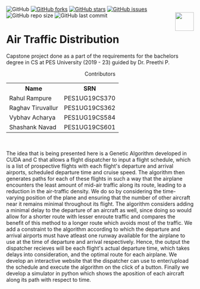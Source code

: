 ![GitHub](https://img.shields.io/github/license/CascadingRadium/Air-Traffic-Distribution?style=flat)
[![GitHub forks](https://img.shields.io/github/forks/CascadingRadium/Air-Traffic-Distribution)](https://github.com/CascadingRadium/Air-Traffic-Distribution/network)
[![GitHub stars](https://img.shields.io/github/stars/CascadingRadium/Air-Traffic-Distribution)](https://github.com/CascadingRadium/Air-Traffic-Distribution/stargazers)
[![GitHub issues](https://img.shields.io/github/issues/CascadingRadium/Air-Traffic-Distribution)](https://github.com/CascadingRadium/Air-Traffic-Distribution/issues)
![GitHub repo size](https://img.shields.io/github/repo-size/CascadingRadium/Air-Traffic-Distribution)
![GitHub last commit](https://img.shields.io/github/last-commit/CascadingRadium/Air-Traffic-Distribution)
<img src="https://developer.nvidia.com/favicon.ico" align ='right' width ='50'>
<h1> Air Traffic Distribution </h1>
Capstone project done as a part of the requirements for the bachelors degree in CS at PES University (2019 - 23) guided by Dr. Preethi P.
<p style="text-align:right">
  <p align="center">Contributors</p> <table align="center">
    <tr> 
      <th> Name </th>
      <th> SRN </th>
    </tr>
    <tr>
      <td> Rahul Rampure </td>
      <td> PES1UG19CS370 </td>
    </tr>
    <tr>
      <td> Raghav Tiruvallur </td>
      <td> PES1UG19CS362 </td>
    </tr>
    <tr>
      <td> Vybhav Acharya </td>
      <td> PES1UG19CS584 </td>
    </tr>
    <tr>
      <td> Shashank Navad </td>
      <td> PES1UG19CS601 </td>
    </tr>
    </table>
</p><br>
<p>
The idea that is being presented here is a Genetic Algorithm developed in CUDA and C that allows a flight dispatcher to input a flight schedule, which is a list of prospective flights with each flight's departure and arrival airports, scheduled departure time and cruise speed. The algorithm then generates paths for each of these flights in such a way that the airplane encounters the least amount of mid-air traffic along its route, leading to a reduction in the air-traffic density. We do so by considering the time-varying position of the plane and ensuring that the number of other aircraft near it remains minimal throughout its flight. The algorithm considers adding a minimal delay to the departure of an aircraft as well, since doing so would allow for a shorter route with lesser enroute traffic and compares the benefit of this method to a longer route which avoids most of the traffic. We add a constraint to the algorithm according to which the departure and arrival airports must have atleast one runway available for the airplane to use at the time of departure and arrival respectively. Hence, the output the dispatcher recieves will be each flight's actual departure time, which takes delays into consideration, and the optimal route for each airplane. We develop an interactive website that the dispatcher can use to enter/upload the schedule and execute the algorithm on the click of a button. Finally we develop a simulator in python which shows the aposition of each aircraft along its path with respect to time.
</p>
